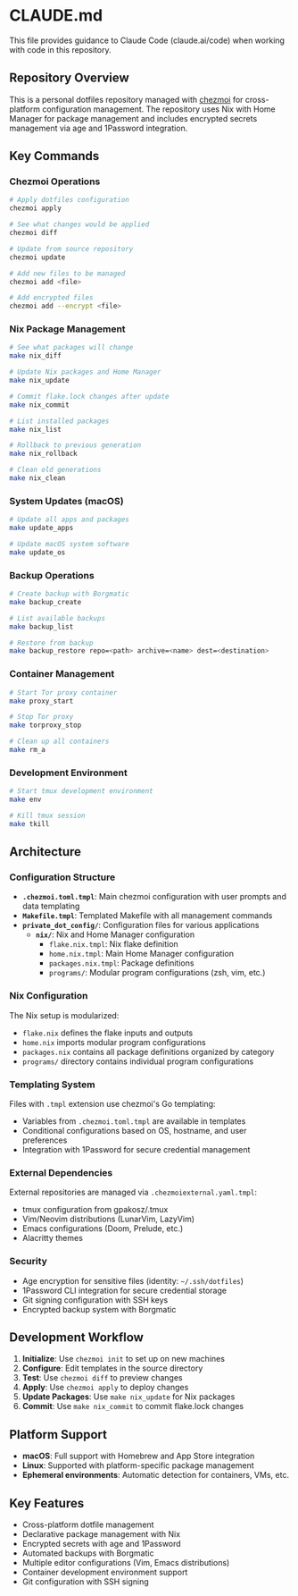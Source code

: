 # CLAUDE.md

This file provides guidance to Claude Code (claude.ai/code) when working with code in this repository.

## Repository Overview

This is a personal dotfiles repository managed with [chezmoi](https://chezmoi.io) for cross-platform configuration management. The repository uses Nix with Home Manager for package management and includes encrypted secrets management via age and 1Password integration.

## Key Commands

### Chezmoi Operations
```bash
# Apply dotfiles configuration
chezmoi apply

# See what changes would be applied
chezmoi diff

# Update from source repository
chezmoi update

# Add new files to be managed
chezmoi add <file>

# Add encrypted files
chezmoi add --encrypt <file>
```

### Nix Package Management
```bash
# See what packages will change
make nix_diff

# Update Nix packages and Home Manager
make nix_update

# Commit flake.lock changes after update
make nix_commit

# List installed packages
make nix_list

# Rollback to previous generation
make nix_rollback

# Clean old generations
make nix_clean
```

### System Updates (macOS)
```bash
# Update all apps and packages
make update_apps

# Update macOS system software
make update_os
```

### Backup Operations
```bash
# Create backup with Borgmatic
make backup_create

# List available backups
make backup_list

# Restore from backup
make backup_restore repo=<path> archive=<name> dest=<destination>
```

### Container Management
```bash
# Start Tor proxy container
make proxy_start

# Stop Tor proxy
make torproxy_stop

# Clean up all containers
make rm_a
```

### Development Environment
```bash
# Start tmux development environment
make env

# Kill tmux session
make tkill
```

## Architecture

### Configuration Structure

- **`.chezmoi.toml.tmpl`**: Main chezmoi configuration with user prompts and data templating
- **`Makefile.tmpl`**: Templated Makefile with all management commands
- **`private_dot_config/`**: Configuration files for various applications
  - **`nix/`**: Nix and Home Manager configuration
    - `flake.nix.tmpl`: Nix flake definition
    - `home.nix.tmpl`: Main Home Manager configuration
    - `packages.nix.tmpl`: Package definitions
    - `programs/`: Modular program configurations (zsh, vim, etc.)

### Nix Configuration

The Nix setup is modularized:
- `flake.nix` defines the flake inputs and outputs
- `home.nix` imports modular program configurations
- `packages.nix` contains all package definitions organized by category
- `programs/` directory contains individual program configurations

### Templating System

Files with `.tmpl` extension use chezmoi's Go templating:
- Variables from `.chezmoi.toml.tmpl` are available in templates
- Conditional configurations based on OS, hostname, and user preferences
- Integration with 1Password for secure credential management

### External Dependencies

External repositories are managed via `.chezmoiexternal.yaml.tmpl`:
- tmux configuration from gpakosz/.tmux
- Vim/Neovim distributions (LunarVim, LazyVim)
- Emacs configurations (Doom, Prelude, etc.)
- Alacritty themes

### Security

- Age encryption for sensitive files (identity: `~/.ssh/dotfiles`)
- 1Password CLI integration for secure credential storage
- Git signing configuration with SSH keys
- Encrypted backup system with Borgmatic

## Development Workflow

1. **Initialize**: Use `chezmoi init` to set up on new machines
2. **Configure**: Edit templates in the source directory
3. **Test**: Use `chezmoi diff` to preview changes
4. **Apply**: Use `chezmoi apply` to deploy changes
5. **Update Packages**: Use `make nix_update` for Nix packages
6. **Commit**: Use `make nix_commit` to commit flake.lock changes

## Platform Support

- **macOS**: Full support with Homebrew and App Store integration
- **Linux**: Supported with platform-specific package management
- **Ephemeral environments**: Automatic detection for containers, VMs, etc.

## Key Features

- Cross-platform dotfile management
- Declarative package management with Nix
- Encrypted secrets with age and 1Password
- Automated backups with Borgmatic
- Multiple editor configurations (Vim, Emacs distributions)
- Container development environment support
- Git configuration with SSH signing